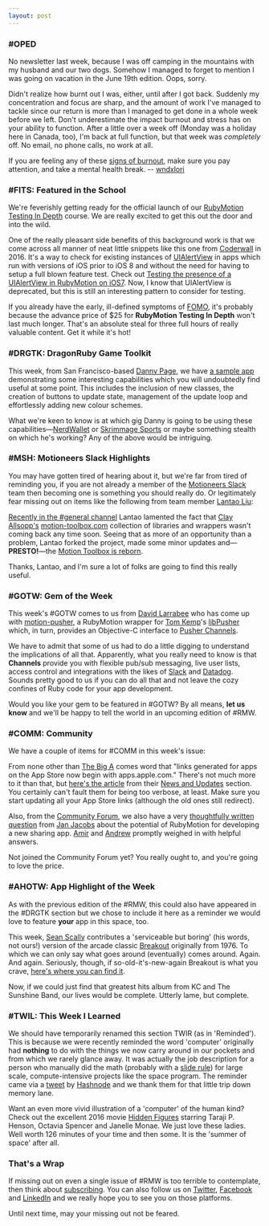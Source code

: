 ```yaml
---
layout: post
---
```


### #OPED

No newsletter last week, because I was off camping in the mountains with my husband and our two dogs.
Somehow I managed to forget to mention I was going on vacation in the June 19th edition.  Oops, sorry. 

Didn't realize how burnt out I was, either, until after I got back.  Suddenly my concentration and 
focus are sharp, and the amount of work I've managed to tackle since our return is more than I managed 
to get done in a whole week before we left. Don't underestimate the impact burnout and stress has on 
your ability to function.  After a little over a week off (Monday was a holiday here in Canada, too), 
I'm back at full function, but that week was *completely* off.  No email, no phone calls, no work at all. 

If you are feeling any of these [signs of burnout](https://health.usnews.com/health-care/for-better/articles/2019-01-30/when-to-take-a-mental-health-break?utm_source=rubymotionweekly.com&utm_medium=web&utm_campaign=newsletter&utm_content=26), 
make sure you pay attention, and take a mental health break. -- [wndxlori](https://twitter.com/wndxlori?utm_source=rubymotionweekly.com&utm_medium=web&utm_campaign=newsletter&utm_content=26)
 
### #FITS: Featured in the School

We're feverishly getting ready for the official launch of our [RubyMotion Testing In Depth](https://wndx.school/p/rubymotion-testing-in-depth?utm_source=rubymotionweekly.com&utm_medium=web&utm_campaign=newsletter&utm_content=26) 
course. We are really excited to get this out the door and into the wild.

One of the really pleasant side benefits of this background work is that we come across all manner 
of neat little snippets like this one from [Coderwall](https://coderwall.com/?utm_source=rubymotionweekly.com&utm_medium=web&utm_campaign=newsletter&utm_content=26) 
in 2016. It's a way to check for existing 
instances of [UIAlertView](https://developer.apple.com/documentation/uikit/uialertview?utm_source=rubymotionweekly.com&utm_medium=web&utm_campaign=newsletter&utm_content=26) 
in apps which run with versions of iOS prior to iOS 8 and without the need 
for having to setup a full blown feature test. Check out [Testing the presence of a UIAlertView in 
RubyMotion on iOS7](https://coderwall.com/p/hle4mq/testing-the-presence-of-a-uialertview-in-rubymotion-on-ios7?utm_source=rubymotionweekly.com&utm_medium=web&utm_campaign=newsletter&utm_content=26). 
Now, I know that UIAlertView is deprecated, but this is still an interesting pattern to consider for testing.

If you already have the early, ill-defined symptoms of [FOMO](https://en.wikipedia.org/wiki/Fear_of_missing_out?utm_source=rubymotionweekly.com&utm_medium=web&utm_campaign=newsletter&utm_content=26), 
it's probably because the advance price of $25 for __RubyMotion Testing In Depth__ won't last much longer. That's an absolute steal for three full hours of really valuable content. Get it while it's hot!

### #DRGTK: DragonRuby Game Toolkit

This week, from San Francisco-based [Danny Page](https://twitter.com/dannypage?utm_source=rubymotionweekly.com&utm_medium=web&utm_campaign=newsletter&utm_content=26), 
we have [a sample app](https://gist.github.com/dannypage/df8885cc2dac5ce79ab5c29d2ac8a5a6?utm_source=rubymotionweekly.com&utm_medium=web&utm_campaign=newsletter&utm_content=26) 
demonstrating some interesting 
capabilities which you will undoubtedly find useful at some point. This includes the inclusion of 
new classes, the creation of buttons to update state, management of the update loop and effortlessly 
adding new colour schemes.

What we're keen to know is at which gig Danny is going to be using these capabilities—[NerdWallet](https://www.nerdwallet.com/?utm_source=rubymotionweekly.com&utm_medium=web&utm_campaign=newsletter&utm_content=26) 
or [Skrimmage Sports](https://twitter.com/SkrimmageSports?utm_source=rubymotionweekly.com&utm_medium=web&utm_campaign=newsletter&utm_content=26) 
or maybe something stealth on which he's working? Any of the above would be intriguing. 
 
### #MSH: Motioneers Slack Highlights

You may have gotten tired of hearing about it, but we're far from tired of reminding you, if you are 
not already a member of the [Motioneers Slack](https://motioneers.slack.com/?utm_source=rubymotionweekly.com&utm_medium=web&utm_campaign=newsletter&utm_content=26) 
team then becoming one is something you should really do. 
Or legitimately fear missing out on items like the following from team member [Lantao Liu](https://motioneers.slack.com/team/U6SHLUFT7?utm_source=rubymotionweekly.com&utm_medium=web&utm_campaign=newsletter&utm_content=26):

[Recently in the #general channel](https://motioneers.slack.com/archives/C055RDLS0/p1561644596178900?utm_source=rubymotionweekly.com&utm_medium=web&utm_campaign=newsletter&utm_content=26) 
Lantao lamented the fact that [Clay Allsopp's](https://www.clayallsopp.com/about/?utm_source=rubymotionweekly.com&utm_medium=web&utm_campaign=newsletter&utm_content=26) 
[motion-toolbox.com](https://github.com/clayallsopp/motion-toolbox.com?utm_source=rubymotionweekly.com&utm_medium=web&utm_campaign=newsletter&utm_content=26) 
collection of libraries and wrappers wasn't coming back any time soon. Seeing that as more of an 
opportunity than a problem, Lantao forked the project, made some minor updates and—**PRESTO!**—the 
[Motion Toolbox is reborn](https://motion-toolbox.github.io/?utm_source=rubymotionweekly.com&utm_medium=web&utm_campaign=newsletter&utm_content=26). 

Thanks, Lantao, and I'm sure a lot of folks are going to find this really useful.

### #GOTW: Gem of the Week

This week's #GOTW comes to us from [David Larrabee](https://github.com/squidpunch?utm_source=rubymotionweekly.com&utm_medium=web&utm_campaign=newsletter&utm_content=26) 
who has come up with [motion-pusher](https://github.com/squidpunch/motion-pusher?utm_source=rubymotionweekly.com&utm_medium=web&utm_campaign=newsletter&utm_content=26), 
a RubyMotion wrapper for [Tom Kemp](https://github.com/TomKemp?utm_source=rubymotionweekly.com&utm_medium=web&utm_campaign=newsletter&utm_content=26)'s 
[libPusher](https://github.com/pusher/libPusher?utm_source=rubymotionweekly.com&utm_medium=web&utm_campaign=newsletter&utm_content=26) 
which, in turn, provides an Objective-C interface to [Pusher Channels](https://pusher.com/channels?utm_source=rubymotionweekly.com&utm_medium=web&utm_campaign=newsletter&utm_content=26).

We have to admit that some of us had to do a little digging to understand the implications of all that. 
Apparently, what you really need to know is that __Channels__ provide you with flexible pub/sub messaging, 
live user lists, access control and integrations with the likes of [Slack](http://www.slack.com/?utm_source=rubymotionweekly.com&utm_medium=web&utm_campaign=newsletter&utm_content=26) 
and [Datadog](https://www.datadoghq.com/?utm_source=rubymotionweekly.com&utm_medium=web&utm_campaign=newsletter&utm_content=26).  
Sounds pretty good to us if you can do all that and not leave the cozy confines of Ruby code for your app development.

Would you like your gem to be featured in #GOTW? By all means, **let us know** and we'll be happy to tell 
the world in an upcoming edition of #RMW.

### #COMM: Community

We have a couple of items for #COMM in this week's issue:

From none other than [The Big A](http://developer.apple.com/?utm_source=rubymotionweekly.com&utm_medium=web&utm_campaign=newsletter&utm_content=26) 
comes word that "links generated for apps on the App Store now begin 
with apps.apple.com." There's not much more to it than that, but [here's the article](https://developer.apple.com/news/?id=06142019a&utm_source=rubymotionweekly.com&utm_medium=web&utm_campaign=newsletter&utm_content=26) 
from their [News and Updates](https://developer.apple.com/news/?utm_source=rubymotionweekly.com&utm_medium=web&utm_campaign=newsletter&utm_content=26) 
section. You certainly can't fault them for being too verbose, at least. Make sure you 
start updating all your App Store links (although the old ones still redirect).

Also, from the [Community Forum](http://community.rubymotion.com/?utm_source=rubymotionweekly.com&utm_medium=web&utm_campaign=newsletter&utm_content=26), 
we also have a very [thoughtfully written question](http://community.rubymotion.com/t/could-i-use-rubymotion-for/231?utm_source=rubymotionweekly.com&utm_medium=web&utm_campaign=newsletter&utm_content=26) 
from [Jan Jacobs](http://community.rubymotion.com/u/Lincee?utm_source=rubymotionweekly.com&utm_medium=web&utm_campaign=newsletter&utm_content=26) 
about the potential of RubyMotion for developing a new sharing app. [Amir](http://community.rubymotion.com/u/amirrajan?utm_source=rubymotionweekly.com&utm_medium=web&utm_campaign=newsletter&utm_content=26) 
and [Andrew](http://community.rubymotion.com/u/andrewhavens?utm_source=rubymotionweekly.com&utm_medium=web&utm_campaign=newsletter&utm_content=26) 
promptly weighed in with helpful answers.

Not joined the Community Forum yet? You really ought to, and you're going to love the price.

### #AHOTW: App Highlight of the Week

As with the previous edition of the #RMW, this could also have appeared in the #DRGTK section but we 
chose to include it here as a reminder we would love to feature **your** app in this space, too.

This week, [Sean Scally](https://motioneers.slack.com/team/U0ARCNCRW?utm_source=rubymotionweekly.com&utm_medium=web&utm_campaign=newsletter&utm_content=26) 
contributes a 'serviceable but boring' (his words, not ours!) version of the 
arcade classic [Breakout](https://en.wikipedia.org/wiki/Breakout_(video_game)?utm_source=rubymotionweekly.com&utm_medium=web&utm_campaign=newsletter&utm_content=26) 
originally from 1976. To which we can only say what goes around (eventually) 
comes around.  Again. And again. Seriously, though, if so-old-it's-new-again Breakout is what you 
crave, [here's where you can find it](https://motioneers.slack.com/archives/C1SUQ4T0A/p1561433464095900?utm_source=rubymotionweekly.com&utm_medium=web&utm_campaign=newsletter&utm_content=26).

Now, if we could just find that greatest hits album from KC and The Sunshine Band, our lives would 
be complete. Utterly lame, but complete.

### #TWIL: This Week I Learned

We should have temporarily renamed this section TWIR (as in 'Reminded'). This is because we were 
recently reminded the word 'computer' originally had **nothing** to do with the things we now carry 
around in our pockets and from which we rarely glance away. It was actually the job description for 
a person who manually did the math (probably with a [slide rule](https://en.wikipedia.org/wiki/Slide_rule?utm_source=rubymotionweekly.com&utm_medium=web&utm_campaign=newsletter&utm_content=26)) 
for large scale, compute-intensive 
projects like the space program. The reminder came via a [tweet](https://twitter.com/hashnode/status/1141738245484683267?utm_source=rubymotionweekly.com&utm_medium=web&utm_campaign=newsletter&utm_content=26) 
by [Hashnode](https://twitter.com/hashnode?utm_source=rubymotionweekly.com&utm_medium=web&utm_campaign=newsletter&utm_content=26) 
and we thank them for that little trip down memory lane. 

Want an even more vivid illustration of a 'computer' of the human kind? Check out the excellent 2016 
movie [Hidden Figures](https://www.foxmovies.com/movies/hidden-figures?utm_source=rubymotionweekly.com&utm_medium=web&utm_campaign=newsletter&utm_content=26) 
starring Taraji P. Henson, Octavia Spencer and Janelle Monae. We just love these ladies. Well worth 
126 minutes of your time and then some. It is the 'summer of space' after all.
  
### That's a Wrap

If missing out on even a single issue of #RMW is too terrible to contemplate, then think about 
[subscribing](https://www.getdrip.com/forms/482172082/submissions/new?utm_source=rubymotionweekly.com&utm_medium=web&utm_campaign=newsletter&utm_content=26). 
You can also follow us on [Twitter](https://twitter.com/wndxschool?utm_source=rubymotionweekly.com&utm_medium=web&utm_campaign=newsletter&utm_content=26), 
[Facebook](https://twitter.com/wndxschool?utm_source=rubymotionweekly.com&utm_medium=web&utm_campaign=newsletter&utm_content=26) 
and [LinkedIn](https://www.linkedin.com/company/wndxschool?utm_source=rubymotionweekly.com&utm_medium=web&utm_campaign=newsletter&utm_content=26) 
and we really hope you to see you on those platforms. 

Until next time, may your missing out not be feared.
